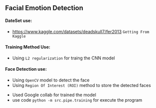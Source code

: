 ## Facial Emotion Detection

#### DateSet use:
- https://www.kaggle.com/datasets/deadskull7/fer2013  `Getting From Kaggle`

#### Training Method Use:
- Using `L2 regularization` for traing the CNN model

#### Face Detection use:
- Using `OpenCV` model to detect the face
- Using `Region Of Interest (ROI)` method to store the detected faces

* Used Google collab for trained the model
* use code `python -m src.pipe.training` for execute the program

[](https://github.com/Dibya069/FaceEmotion/blob/main/output.avi)
